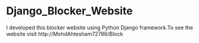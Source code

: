 # Django_Blocker_Website
I developed this blocker website using Python Django framework.To see the website visit http://MohdAhtesham72786/Block
